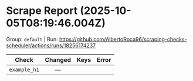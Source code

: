 # Scrape Report (2025-10-05T08:19:46.004Z)

Group: `default`  |  Run: https://github.com/AlbertoRoca96/scraping-checks-scheduler/actions/runs/18256174237

| Check | Changed | Keys | Error |
|---|:---:|:--|:--|
| `example_h1` | — |  |  |
